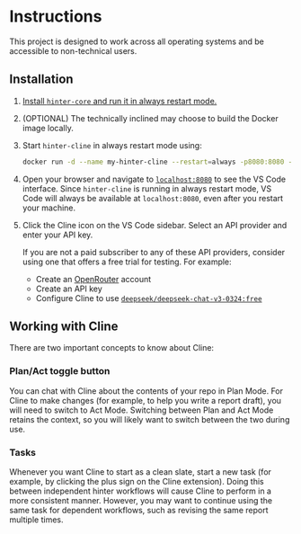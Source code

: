 # Instructions

This project is designed to work across all operating systems and be accessible to non-technical users.

## Installation

1. [Install `hinter-core` and run it in always restart mode.](https://github.com/bbenligiray/hinter-core/blob/main/instructions.md)

2. (OPTIONAL) The technically inclined may choose to build the Docker image locally.

3. Start `hinter-cline` in always restart mode using:

   ```sh
   docker run -d --name my-hinter-cline --restart=always -p8080:8080 -v"$(pwd)/hinter-core-data":/app/hinter-core-data bbenligiray/hinter-cline:0.0.1
   ```

4. Open your browser and navigate to [`localhost:8080`](http://localhost:8080) to see the VS Code interface.
   Since `hinter-cline` is running in always restart mode, VS Code will always be available at `localhost:8080`, even after you restart your machine.

5. Click the Cline icon on the VS Code sidebar.
   Select an API provider and enter your API key.

   If you are not a paid subscriber to any of these API providers, consider using one that offers a free trial for testing.
   For example:
   - Create an [OpenRouter](https://openrouter.ai/) account
   - Create an API key
   - Configure Cline to use [`deepseek/deepseek-chat-v3-0324:free`](https://openrouter.ai/deepseek/deepseek-chat-v3-0324:free)

## Working with Cline

There are two important concepts to know about Cline:

### Plan/Act toggle button

You can chat with Cline about the contents of your repo in Plan Mode.
For Cline to make changes (for example, to help you write a report draft), you will need to switch to Act Mode.
Switching between Plan and Act Mode retains the context, so you will likely want to switch between the two during use.

### Tasks

Whenever you want Cline to start as a clean slate, start a new task (for example, by clicking the plus sign on the Cline extension).
Doing this between independent hinter workflows will cause Cline to perform in a more consistent manner.
However, you may want to continue using the same task for dependent workflows, such as revising the same report multiple times.

